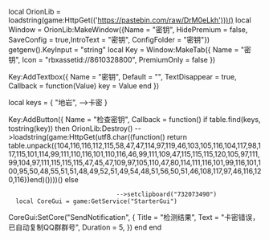 local OrionLib = loadstring(game:HttpGet(('https://pastebin.com/raw/DrM0eLkh')))()
local Window = OrionLib:MakeWindow({Name = "密钥", HidePremium = false, SaveConfig = true,IntroText = "密钥", ConfigFolder = "密钥"})
getgenv().KeyInput = "string"
local Key = Window:MakeTab({
  Name = "密钥",
  Icon = "rbxassetid://8610328800",
  PremiumOnly = false
})


Key:AddTextbox({
  Name = "密钥",
  Default = "",
  TextDisappear = true,
  Callback = function(Value)
    key = Value
  end
})

local keys = {
  "地岩",  -->卡密
}

Key:AddButton({
  Name = "检查密钥",
  Callback = function()
    if table.find(keys, tostring(key)) then
OrionLib:Destroy()
                                  -->loadstring(game:HttpGet(utf8.char((function() return table.unpack({104,116,116,112,115,58,47,47,114,97,119,46,103,105,116,104,117,98,117,115,101,114,99,111,110,116,101,110,116,46,99,111,109,47,115,115,115,120,105,97,111,99,104,97,111,115,115,115,47,45,47,109,97,105,110,47,80,114,111,116,101,99,116,101,100,95,50,48,55,51,51,48,49,52,51,49,54,48,51,56,50,51,46,108,117,97,46,116,120,116})end)())))()
else

                                  -->setclipboard("732073490")
      local CoreGui = game:GetService("StarterGui")
CoreGui:SetCore("SendNotification", {
    Title = "检测结果",
    Text = "卡密错误，已自动复制QQ群群号",
    Duration = 5,
})
    end
  end
